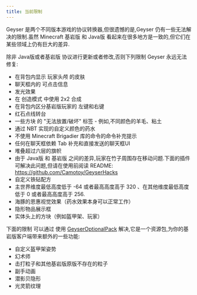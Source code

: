 ```yaml
---
title: 当前限制
---
```


Geyser 是两个不同版本游戏的协议转换器,但很遗憾的是,Geyser 仍有一些无法解决的限制.虽然 Minecraft 基岩版 和 Java版 看起来在很多地方是一致的,但它们在某些领域上仍有巨大的差异.

除非 Java版或者基岩版 协议进行更新或者修改,否则下列限制 Geyser 永远无法修复:

- 在背包内显示 玩家头颅 的皮肤
- 聊天框内的 可点击信息
- 发光效果
- 在 创造模式 中使用 2x2 合成
- 在背包内区分基岩版玩家的 左键和右键
- 红石点线转台
- 一些方块 的 "无法放置/破坏" 标签 - 例如,不同颜色的羊毛、粘土
- 通过 NBT 实现的自定义颜色的药水
- 不使用 Minecraft Brigadier 库的命令的命令补充提示
- 任何在聊天框依赖 Tab 补充和直接发送的聊天框UI
- 堆叠超过六层的旗帜
- 由于 Java版 和 基岩版 之间的差异,玩家在竹子周围存在移动问题.下面的插件可解决此问题,但请在使用前阅读 README: https://github.com/Camotoy/GeyserHacks
- 自定义铁砧配方
- 主世界维度最低高度低于 -64 或者最高高度高于 320 、在其他维度最低高度低于 0 或者最高高度高于 256.
- 海豚的恩惠视觉效果（药水效果本身可以正常工作）
- 隐形物品展示框
- 实体头上的方块（例如盔甲架、玩家）

下面的限制 可以通过 使用 [GeyserOptionalPack](/other/geyseroptionalpack/) 解决,它是一个资源包,为你的基岩版客户端带来额外的一些功能:
- 自定义盔甲架姿势
- 幻术师
- 击打粒子和其他基岩版原版不存在的粒子
- 副手动画
- 潜影贝隐形
- 光灵箭纹理
